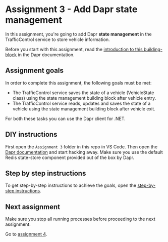# Assignment 3 - Add Dapr state management

In this assignment, you're going to add Dapr **state management** in the TrafficControl service to store vehicle information.

Before you start with this assignment, read the [introduction to this building-block](https://github.com/dapr/docs/blob/master/concepts/state-management/README.md) in the Dapr documentation.

## Assignment goals

In order to complete this assignment, the following goals must be met:

- The TrafficControl service saves the state of a vehicle (VehicleState class) using the state management building block after vehicle entry.
- The TrafficControl service reads, updates and saves the state of a vehicle using the state management building block after vehicle exit.

For both these tasks you can use the Dapr client for .NET.

## DIY instructions

First open the `Assignment 3` folder in this repo in VS Code. Then open the [Dapr documentation](https://github.com/dapr/docs) and start hacking away. Make sure you use the default Redis state-store component provided out of the box by Dapr.

## Step by step instructions

To get step-by-step instructions to achieve the goals, open the [step-by-step instructions](step-by-step.md).

## Next assignment

Make sure you stop all running processes before proceeding to the next assignment.

Go to [assignment 4](../Assignment04/README.md).

